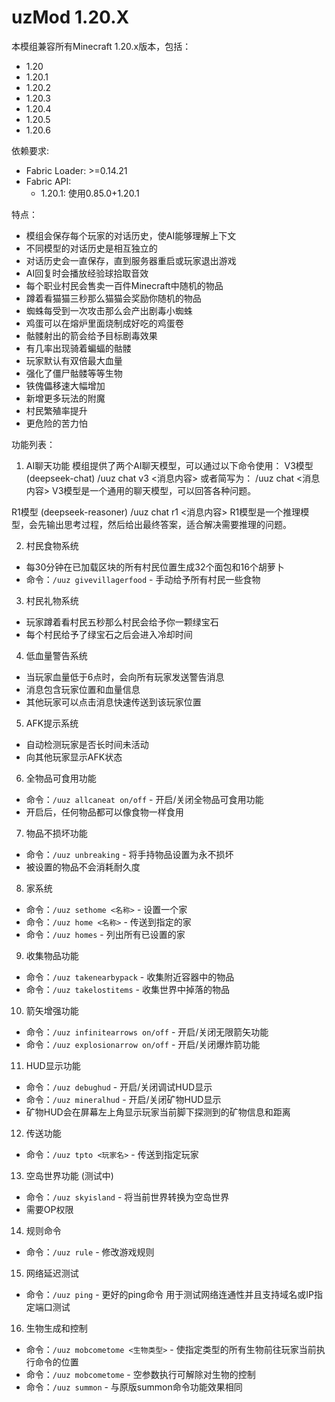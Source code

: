 # uzMod 1.20.X

本模组兼容所有Minecraft 1.20.x版本，包括：
- 1.20
- 1.20.1
- 1.20.2
- 1.20.3
- 1.20.4
- 1.20.5
- 1.20.6

依赖要求:
- Fabric Loader: >=0.14.21
- Fabric API: 
  - 1.20.1: 使用0.85.0+1.20.1

特点：
- 模组会保存每个玩家的对话历史，使AI能够理解上下文
- 不同模型的对话历史是相互独立的
- 对话历史会一直保存，直到服务器重启或玩家退出游戏
- AI回复时会播放经验球拾取音效
- 每个职业村民会售卖一百件Minecraft中随机的物品
- 蹲着看猫猫三秒那么猫猫会奖励你随机的物品
- 蜘蛛每受到一次攻击那么会产出剧毒小蜘蛛
- 鸡蛋可以在熔炉里面烧制成好吃的鸡蛋卷
- 骷髅射出的箭会给予目标剧毒效果
- 有几率出现骑着蝙蝠的骷髅
- 玩家默认有双倍最大血量
- 强化了僵尸骷髅等等生物
- 铁傀儡移速大幅增加
- 新增更多玩法的附魔
- 村民繁殖率提升
- 更危险的苦力怕

功能列表：

1. AI聊天功能
模组提供了两个AI聊天模型，可以通过以下命令使用：
V3模型 (deepseek-chat)
/uuz chat v3 <消息内容>
或者简写为：
/uuz chat <消息内容>
V3模型是一个通用的聊天模型，可以回答各种问题。

R1模型 (deepseek-reasoner)
/uuz chat r1 <消息内容>
R1模型是一个推理模型，会先输出思考过程，然后给出最终答案，适合解决需要推理的问题。

2. 村民食物系统
- 每30分钟在已加载区块的所有村民位置生成32个面包和16个胡萝卜
- 命令：`/uuz givevillagerfood` - 手动给予所有村民一些食物

3. 村民礼物系统
- 玩家蹲着看村民五秒那么村民会给予你一颗绿宝石
- 每个村民给予了绿宝石之后会进入冷却时间

4. 低血量警告系统
- 当玩家血量低于6点时，会向所有玩家发送警告消息
- 消息包含玩家位置和血量信息
- 其他玩家可以点击消息快速传送到该玩家位置

5. AFK提示系统
- 自动检测玩家是否长时间未活动
- 向其他玩家显示AFK状态

6. 全物品可食用功能
- 命令：`/uuz allcaneat on/off` - 开启/关闭全物品可食用功能
- 开启后，任何物品都可以像食物一样食用

7. 物品不损坏功能
- 命令：`/uuz unbreaking` - 将手持物品设置为永不损坏
- 被设置的物品不会消耗耐久度

8. 家系统
- 命令：`/uuz sethome <名称>` - 设置一个家
- 命令：`/uuz home <名称>` - 传送到指定的家
- 命令：`/uuz homes` - 列出所有已设置的家

9. 收集物品功能
- 命令：`/uuz takenearbypack` - 收集附近容器中的物品
- 命令：`/uuz takelostitems` - 收集世界中掉落的物品

10. 箭矢增强功能
- 命令：`/uuz infinitearrows on/off` - 开启/关闭无限箭矢功能
- 命令：`/uuz explosionarrow on/off` - 开启/关闭爆炸箭功能

11. HUD显示功能
- 命令：`/uuz debughud` - 开启/关闭调试HUD显示
- 命令：`/uuz mineralhud` - 开启/关闭矿物HUD显示
- 矿物HUD会在屏幕左上角显示玩家当前脚下探测到的矿物信息和距离

12. 传送功能
- 命令：`/uuz tpto <玩家名>` - 传送到指定玩家

13. 空岛世界功能 (测试中)
- 命令：`/uuz skyisland` - 将当前世界转换为空岛世界
- 需要OP权限

14. 规则命令
- 命令：`/uuz rule` - 修改游戏规则

15. 网络延迟测试
- 命令：`/uuz ping` - 更好的ping命令 用于测试网络连通性并且支持域名或IP指定端口测试

16. 生物生成和控制
- 命令：`/uuz mobcometome <生物类型>` - 使指定类型的所有生物前往玩家当前执行命令的位置
- 命令：`/uuz mobcometome` - 空参数执行可解除对生物的控制
- 命令：`/uuz summon` - 与原版summon命令功能效果相同

